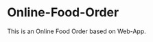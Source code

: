 # Online-Food-Order

This is an Online Food Order based on Web-App.












































































































































































